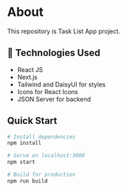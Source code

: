 <h1>About</h1>

<p>This repository is Task List App project.<p>

## 🧰 Technologies Used

- React JS
- Next.js
- Tailwind and DaisyUI for styles
- Icons for React Icons
- JSON Server for backend

## Quick Start

```bash
# Install dependencies
npm install

# Serve on localhost:3000
npm start

# Build for production
npm run build
```